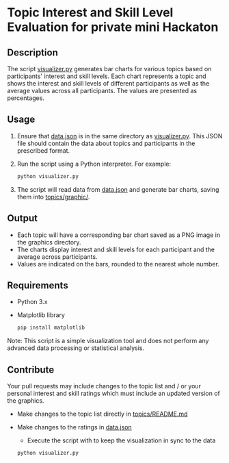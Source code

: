 # Topic Interest and Skill Level Evaluation for private mini Hackaton

## Description
The script [visualizer.py](visualizer.py) generates bar charts for various topics based on participants' interest and skill levels. Each chart represents a topic and shows the interest and skill levels of different participants as well as the average values across all participants. The values are presented as percentages.

## Usage
1. Ensure that [data.json](data.json) is in the same directory as [visualizer.py](visualizer.py). This JSON file should contain the data about topics and participants in the prescribed format.
2. Run the script using a Python interpreter. For example:

   ```bash
   python visualizer.py
   ```
3. The script will read data from [data.json](data.json) and generate bar charts, saving them into [topics/graphic/](topics/graphic/).

## Output
- Each topic will have a corresponding bar chart saved as a PNG image in the graphics directory.
- The charts display interest and skill levels for each participant and the average across participants.
- Values are indicated on the bars, rounded to the nearest whole number.

## Requirements
- Python 3.x
- Matplotlib library

   ```bash
   pip install matplotlib
   ```

Note: This script is a simple visualization tool and does not perform any advanced data processing or statistical analysis.

## Contribute

Your pull requests may include changes to the topic list and / or your personal interest and skill ratings which must include an updated version of the graphics.

- Make changes to the topic list directly in [topics/README.md](topics/README.md)
- Make changes to the ratings in [data.json](data.json)
   - Execute the script with to keep the visualization in sync to the data

   ```bash
   python visualizer.py
   ```